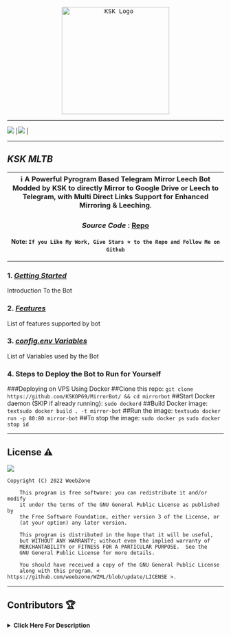 <p align="center">
    <a href="https://github.com/RahulSHarma45">
        <kbd>
            <img width="250" src="https://te.legra.ph/file/8f97ef7ffb96f1ce0c16a.jpg" alt="KSK Logo">
        </kbd>
    </a>
</p>

----

[![](https://img.shields.io/badge/Telegram%20Channel-Join-9cf?style=for-the-badge&logo=telegram&logoColor=blue&style=flat&labelColor=292c3b)](https://t.me/TheFRiendGroup) |[![](https://img.shields.io/badge/Support%20Group-Join-9cf?style=for-the-badge&logo=telegram&logoColor=blue&style=flat&labelColor=292c3b)](https://t.me/KSK) |

</div>

----

## ***KSK MLTB***

<div align=center>

ℹ️ A Powerful Pyrogram Based Telegram Mirror Leech Bot Modded by KSK to directly Mirror to Google Drive or Leech to Telegram, with Multi Direct Links Support for Enhanced Mirroring & Leeching.|
---|
    
### ***Source Code*** : [Repo](https://github.com/KSKOP69/MirrorBot)

#### Note: `If you Like My Work, Give Stars ⭐ to the Repo and Follow Me on Github`
    
----
</div>
</p>

### 1. [***Getting Started***](https://github.com/weebzone/WZML/wiki/Getting-Started)
Introduction To the Bot

### 2. [***Features***](https://github.com/weebzone/WZML/wiki/Features)
List of features supported by bot

### 3. [***config.env Variables***](https://github.com/weebzone/WZML/wiki/Setting-up-the-config.env-file)
List of Variables used by the Bot

### 4. Steps to Deploy the Bot to Run for Yourself

###Deploying on VPS Using Docker
##Clone this repo:
                  ```git clone https://github.com/KSKOP69/MirrorBot/ && cd mirrorbot```
##Start Docker daemon (SKIP if already running):
                  ```sudo dockerd```
##Build Docker image:
                  ```textsudo docker build . -t mirror-bot```
##Run the image:
                  ```textsudo docker run -p 80:80 mirror-bot```
##To stop the image:
                  ```sudo docker ps```
                  ```sudo docker stop id```

---

## License ⚠️

[![](https://www.gnu.org/graphics/gplv3-with-text-136x68.png)](https://www.gnu.org/licenses/gpl-3.0.html)

```text
Copyright (C) 2022 WeebZone

    This program is free software: you can redistribute it and/or modify
    it under the terms of the GNU General Public License as published by
    the Free Software Foundation, either version 3 of the License, or
    (at your option) any later version.

    This program is distributed in the hope that it will be useful,
    but WITHOUT ANY WARRANTY; without even the implied warranty of
    MERCHANTABILITY or FITNESS FOR A PARTICULAR PURPOSE.  See the
    GNU General Public License for more details.

    You should have received a copy of the GNU General Public License
    along with this program. < https://github.com/weebzone/WZML/blob/update/LICENSE >.
```

---

## Contributors 🏆
<details>
    <summary><b>Click Here For Description</b></summary>

![](https://avatars.githubusercontent.com/u/104455718)
 [`KSK`](https://github.com/RahulSharma45)
    
| `me` add modules and fixes & many more|Base Repo|For there BOT_PM and LOG feature| For Task Limit|

</details>
